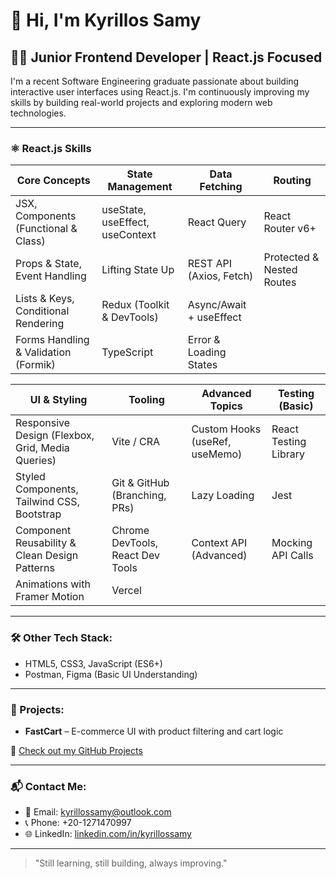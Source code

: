 # 👋 Hi, I'm Kyrillos Samy

## 🧑‍💻 Junior Frontend Developer | React.js Focused

I'm a recent Software Engineering graduate passionate about building interactive user interfaces using React.js. I'm continuously improving my skills by building real-world projects and exploring modern web technologies.

---

### ⚛️ React.js Skills

| Core Concepts                | State Management            | Data Fetching             | Routing               |
|-----------------------------|----------------------------|--------------------------|-----------------------|
| JSX, Components (Functional & Class) | useState, useEffect, useContext | React Query             | React Router v6+      |
| Props & State, Event Handling | Lifting State Up            | REST API (Axios, Fetch)  | Protected & Nested Routes |
| Lists & Keys, Conditional Rendering | Redux (Toolkit & DevTools) | Async/Await + useEffect  |                       |
| Forms Handling & Validation (Formik) | TypeScript         | Error & Loading States   |                       |

| UI & Styling                | Tooling                    | Advanced Topics          | Testing (Basic)       |
|----------------------------|----------------------------|--------------------------|-----------------------|
| Responsive Design (Flexbox, Grid, Media Queries) | Vite / CRA                | Custom Hooks (useRef, useMemo) | React Testing Library |
| Styled Components, Tailwind CSS, Bootstrap | Git & GitHub (Branching, PRs) | Lazy Loading             | Jest                  |
| Component Reusability & Clean Design Patterns | Chrome DevTools, React Dev Tools | Context API (Advanced)   | Mocking API Calls      |
| Animations with Framer Motion | Vercel                           |                          |                       |

---

### 🛠️ Other Tech Stack:
- HTML5, CSS3, JavaScript (ES6+)
- Postman, Figma (Basic UI Understanding)

---

### 📂 Projects:
- **FastCart** – E-commerce UI with product filtering and cart logic
  
🔗 [Check out my GitHub Projects](https://github.com/Kyrillos-Samy1)

---

### 📬 Contact Me:
- 📧 Email: kyrillossamy@outlook.com  
- 📞 Phone: +20-1271470997  
- 🌐 LinkedIn: [linkedin.com/in/kyrillossamy](https://www.linkedin.com/in/kyrillos-samy-38b110222)

---

> "Still learning, still building, always improving."

